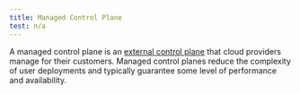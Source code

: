 ```yaml
---
title: Managed Control Plane
test: n/a
---
```


A managed control plane is an [external control plane](/pt-br/docs/reference/glossary/#external-control-plane)
that cloud providers manage for their customers.
Managed control planes reduce the complexity of user deployments
and typically guarantee some level of performance and availability.
